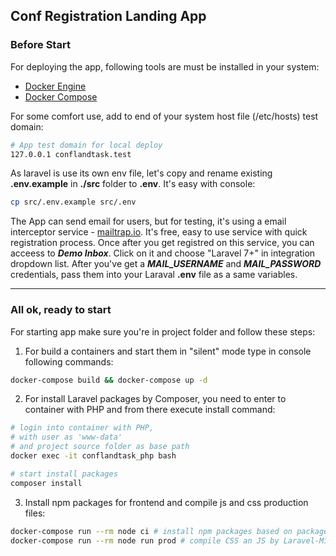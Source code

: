 ## Conf Registration Landing App

### Before Start

For deploying the app, following tools are must be installed in your system:

- [Docker Engine](https://docs.docker.com/get-docker/)
- [Docker Compose](https://docs.docker.com/compose/install/)

For some comfort use, add to end of your system host file (/etc/hosts) test domain:

```bash
# App test domain for local deploy
127.0.0.1 conflandtask.test
```

As laravel is use its own env file, let's copy and rename existing **.env.example** in **./src** folder to **.env**. It's easy with console:

```bash
cp src/.env.example src/.env
```

The App can send email for users, but for testing, it's using a email interceptor service - [mailtrap.io](https://mailtrap.io/). It's free, easy to use service with quick registration process. Once after you get registred on this service, you can acceess to ***Demo Inbox***. Click on it and choose "Laravel 7+" in integration dropdown list. After you've get a ***MAIL_USERNAME*** and ***MAIL_PASSWORD*** credentials, pass them into your Laraval **.env** file as a same variables. 

---
### All ok, ready to start
For starting app make sure you're in project folder and follow these steps:

1. For build a containers and start them in "silent" mode type in console following commands:
```bash
docker-compose build && docker-compose up -d
```
2. For install Laravel packages by Composer, you need to enter to container with PHP and from there execute install command:
```bash
# login into container with PHP,
# with user as 'www-data'
# and project source folder as base path
docker exec -it conflandtask_php bash

# start install packages
composer install
```
3. Install npm packages for frontend and compile js and css production files:
```bash
docker-compose run --rm node ci # install npm packages based on package-lock.json file
docker-compose run --rm node run prod # compile CSS an JS by Laravel-Mix
```

<!-- For exit from container, just type `exit` in console -->